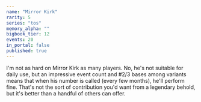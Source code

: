 ```yaml
---
name: "Mirror Kirk"
rarity: 5
series: "tos"
memory_alpha: ""
bigbook_tier: 12
events: 20
in_portal: false
published: true
---
```


I'm not as hard on Mirror Kirk as many players. No, he's not suitable for daily use, but an impressive event count and #2/3 bases among variants means that when his number is called (every few months), he'll perform fine. That's not the sort of contribution you'd want from a legendary behold, but it's better than a handful of others can offer.
